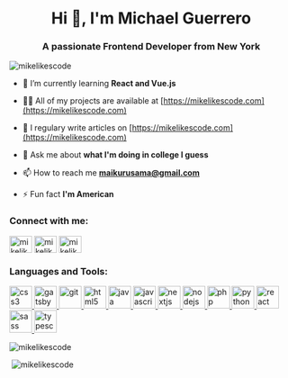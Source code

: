 <h1 align="center">Hi 👋, I'm Michael Guerrero</h1>
<h3 align="center">A passionate Frontend Developer from New York</h3>

<p align="left"> <img src="https://komarev.com/ghpvc/?username=mikelikescode" alt="mikelikescode" /> </p>

- 🌱 I’m currently learning **React and Vue.js**

- 👨‍💻 All of my projects are available at [https://mikelikescode.com](https://mikelikescode.com)

- 📝 I regulary write articles on [https://mikelikescode.com](https://mikelikescode.com)

- 💬 Ask me about **what I'm doing in college I guess**

- 📫 How to reach me **maikurusama@gmail.com**

- ⚡ Fun fact **I'm American**

<p align="left">
<h3 align="left">Connect with me:</h3>
<a href="https://dev.to/mikelikescode" target="blank"><img align="center" src="https://cdn.jsdelivr.net/npm/simple-icons@3.0.1/icons/dev-dot-to.svg" alt="mikelikescode" height="30" width="40" /></a>
<a href="https://twitter.com/mikelikescode" target="blank"><img align="center" src="https://cdn.jsdelivr.net/npm/simple-icons@3.0.1/icons/twitter.svg" alt="mikelikescode" height="30" width="40" /></a>
<a href="https://instagram.com/mikelikescode" target="blank"><img align="center" src="https://cdn.jsdelivr.net/npm/simple-icons@3.0.1/icons/instagram.svg" alt="mikelikescode" height="30" width="40" /></a>
</p>

<h3 align="left">Languages and Tools:</h3>
<p align="left"> <a href="https://www.w3schools.com/css/" target="_blank"> <img src="https://devicons.github.io/devicon/devicon.git/icons/css3/css3-original-wordmark.svg" alt="css3" width="40" height="40"/> </a> <a href="https://www.gatsbyjs.com/" target="_blank"> <img src="https://www.vectorlogo.zone/logos/gatsbyjs/gatsbyjs-icon.svg" alt="gatsby" width="40" height="40"/> </a> <a href="https://git-scm.com/" target="_blank"> <img src="https://www.vectorlogo.zone/logos/git-scm/git-scm-icon.svg" alt="git" width="40" height="40"/> </a> <a href="https://www.w3.org/html/" target="_blank"> <img src="https://devicons.github.io/devicon/devicon.git/icons/html5/html5-original-wordmark.svg" alt="html5" width="40" height="40"/> </a> <a href="https://www.java.com" target="_blank"> <img src="https://devicons.github.io/devicon/devicon.git/icons/java/java-original-wordmark.svg" alt="java" width="40" height="40"/> </a> <a href="https://developer.mozilla.org/en-US/docs/Web/JavaScript" target="_blank"> <img src="https://devicons.github.io/devicon/devicon.git/icons/javascript/javascript-original.svg" alt="javascript" width="40" height="40"/> </a> <a href="https://nextjs.org/" target="_blank"> <img src="https://cdn.worldvectorlogo.com/logos/nextjs-3.svg" alt="nextjs" width="40" height="40"/> </a> <a href="https://nodejs.org" target="_blank"> <img src="https://devicons.github.io/devicon/devicon.git/icons/nodejs/nodejs-original-wordmark.svg" alt="nodejs" width="40" height="40"/> </a> <a href="https://www.php.net" target="_blank"> <img src="https://devicons.github.io/devicon/devicon.git/icons/php/php-original.svg" alt="php" width="40" height="40"/> </a> <a href="https://www.python.org" target="_blank"> <img src="https://devicons.github.io/devicon/devicon.git/icons/python/python-original.svg" alt="python" width="40" height="40"/> </a> <a href="https://reactjs.org/" target="_blank"> <img src="https://devicons.github.io/devicon/devicon.git/icons/react/react-original-wordmark.svg" alt="react" width="40" height="40"/> </a> <a href="https://sass-lang.com" target="_blank"> <img src="https://devicons.github.io/devicon/devicon.git/icons/sass/sass-original.svg" alt="sass" width="40" height="40"/> </a> <a href="https://www.typescriptlang.org/" target="_blank"> <img src="https://devicons.github.io/devicon/devicon.git/icons/typescript/typescript-original.svg" alt="typescript" width="40" height="40"/> </a> </p>

<p style="padding-bottom:15px;"><img align="left" src="https://github-readme-stats.vercel.app/api/top-langs/?username=mikelikescode&layout=compact" alt="mikelikescode" /></p>

<p>&nbsp;<img align="center" src="https://github-readme-stats.vercel.app/api?username=mikelikescode&show_icons=true" alt="mikelikescode" /></p>
